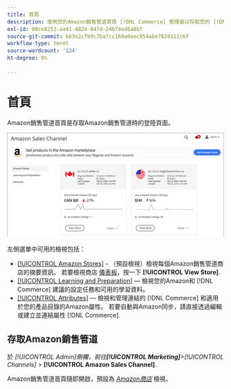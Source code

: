```yaml
---
title: 首頁
description: 使用您的Amazon銷售管道首頁 [!DNL Commerce] 管理員以存取您的 [!DNL Amazon Marketplace] 清單和活動。
exl-id: 00ce8253-aa91-4824-847d-24b74ed6a8bf
source-git-commit: b63e2cfb9c7ba7cc169a6eec954abe782d112c6f
workflow-type: tm+mt
source-wordcount: '124'
ht-degree: 0%

---
```


# 首頁

Amazon銷售管道首頁是存取Amazon銷售管道時的登陸頁面。

![Amazon sales channel首頁](assets/amazon-sales-channel-home-tabs.png)

左側選單中可用的檢視包括：

- [[!UICONTROL Amazon Stores]](./managing-stores.md) - （預設檢視）檢視每個Amazon銷售管道商店的摘要資訊。 若要檢視商店 [儀表板](./amazon-store-dashboard.md)，按一下 **[!UICONTROL View Store]**.
- [[!UICONTROL Learning and Preparation]](./learning-preparation.md)  — 檢視您的Amazon和 [!DNL Commerce] 建議的設定任務和可用的學習資料。
- [[!UICONTROL Attributes]](./managing-attributes.md)  — 檢視和管理連結的 [!DNL Commerce] 和適用於您的產品目錄的Amazon屬性。 若要自動與Amazon同步，請直接透過編輯或建立並連結屬性 [!DNL Commerce].

## 存取Amazon銷售管道

於 _[!UICONTROL Admin]_側欄，前往&#x200B;**[!UICONTROL Marketing]**>_[!UICONTROL Channels]_ > **[!UICONTROL Amazon Sales Channel]**.

Amazon銷售管道首頁隨即開啟，預設為 [_Amazon商店_](./managing-stores.md) 檢視。
